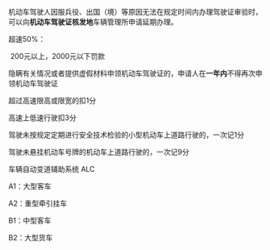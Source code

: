机动车驾驶人因服兵役、出国（境）等原因无法在规定时间内办理驾驶证审验时，可以向**机动车驾驶证核发地**车辆管理所申请延期办理。



超速50%：

​	200元以上，2000元以下罚款



隐瞒有关情况或者提供虚假材料申领机动车驾驶证的，申请人在**一年内**不得再次申领机动车驾驶证



超过高速限高或限宽的扣1分

高速上低速行驶扣3分



驾驶未按规定定期进行安全技术检验的小型机动车上道路行驶的，一次记1分



驾驶未悬挂机动车号牌的机动车上道路行驶的，一次记9分





车辆自动变道辅助系统  ALC 





A1：大型客车

A2：重型牵引挂车

B1：中型客车

B2：大型货车













